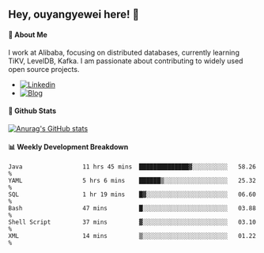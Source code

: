 ## Hey, ouyangyewei here! :wave:

#### :rocket: About Me
I work at Alibaba, focusing on distributed databases, currently learning TiKV, LevelDB, Kafka. I am passionate about contributing to widely used open source projects.

- [![Linkedin](https://img.shields.io/badge/LinkedIn-ouyangyewei-blue)](https://www.linkedin.com/in/ouyangyewei/)
- [![Blog](https://img.shields.io/badge/Blog-yeweiouyang-orange)](https://blog.csdn.net/yeweiouyang)

#### :star2: Github Stats
[![Anurag's GitHub stats](https://github-readme-stats.vercel.app/api?username=ouyangyewei&show_icons=true&cache_seconds=3600&theme=tokyonight)](https://github.com/anuraghazra/github-readme-stats)

#### :bar_chart: Weekly Development Breakdown
<!--START_SECTION:waka-->

```text
Java                 11 hrs 45 mins  ██████████████▓░░░░░░░░░░   58.26 %
YAML                 5 hrs 6 mins    ██████▒░░░░░░░░░░░░░░░░░░   25.32 %
SQL                  1 hr 19 mins    █▓░░░░░░░░░░░░░░░░░░░░░░░   06.60 %
Bash                 47 mins         █░░░░░░░░░░░░░░░░░░░░░░░░   03.88 %
Shell Script         37 mins         ▓░░░░░░░░░░░░░░░░░░░░░░░░   03.10 %
XML                  14 mins         ▒░░░░░░░░░░░░░░░░░░░░░░░░   01.22 %
```

<!--END_SECTION:waka-->
